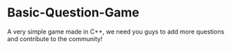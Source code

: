 # Basic-Question-Game
A very simple game made in C++, we need you guys to add more questions and contribute to the community!

